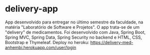 # delivery-app
App desenvolvido para entregar no último semestre da faculdade, na matéria "Laboratório de Software e Projetos". O app trata-se de um "delivery" de medicamentos. Foi desenvolvido com Java, Spring Boot, Spring MVC, Spring Data, Spring Security no backend e HTML, CSS, Bootstrap e Thymeleaf. Deploy no heroku: https://delivery-med-anhembi.herokuapp.com/user/login

